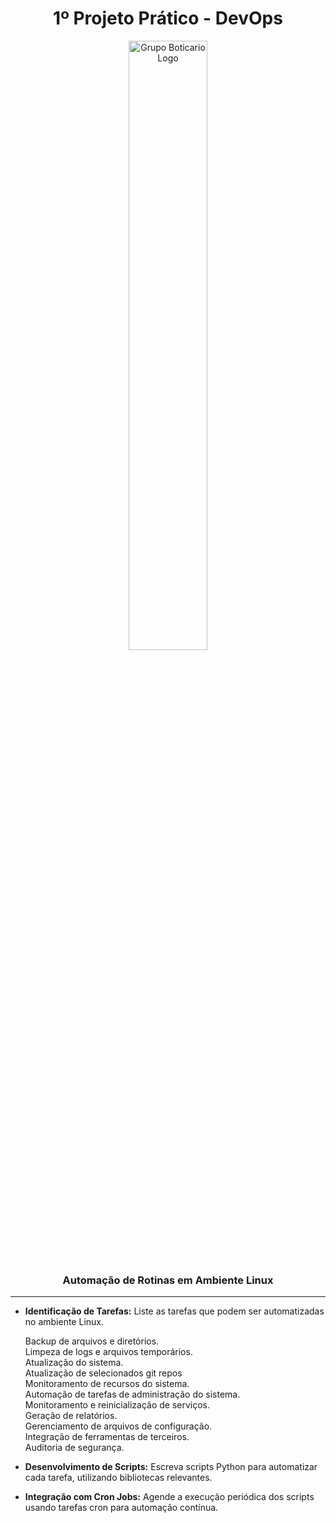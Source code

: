 <div  align="center">
<h1> 1º Projeto Prático - DevOps </h1>
<img src="https://cdn2.gnarususercontent.com.br/1/901407/4f1c6bc4-e335-4aec-b534-8b49ac3df6f2.jpg" alt="Grupo Boticario Logo"  width="50%"/>
<h3>Automação de Rotinas em Ambiente Linux</h3>
</div>

--- 

* **Identificação de Tarefas:** Liste as tarefas que podem ser automatizadas no ambiente Linux.

    Backup de arquivos e diretórios.<br>
    Limpeza de logs e arquivos temporários.<br>
    Atualização do sistema.<br>
    Atualização de selecionados git repos<br>
    Monitoramento de recursos do sistema.<br>
    Automação de tarefas de administração do sistema.<br>
    Monitoramento e reinicialização de serviços.<br>
    Geração de relatórios.<br>
    Gerenciamento de arquivos de configuração.<br>
    Integração de ferramentas de terceiros.<br>
    Auditoria de segurança.<br>

* **Desenvolvimento de Scripts:** Escreva scripts Python para automatizar cada tarefa, utilizando bibliotecas relevantes.

* **Integração com Cron Jobs:** Agende a execução periódica dos scripts usando tarefas cron para automação contínua.